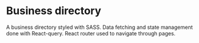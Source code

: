 # Business directory

A business directory styled with SASS. Data fetching and state management done with React-query.
React router used to navigate through pages.
